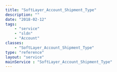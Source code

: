 ```yaml
---
title: "SoftLayer_Account_Shipment_Type"
description: ""
date: "2018-02-12"
tags:
    - "service"
    - "sldn"
    - "Account"
classes:
    - "SoftLayer_Account_Shipment_Type"
type: "reference"
layout: "service"
mainService : "SoftLayer_Account_Shipment_Type"
---
```

